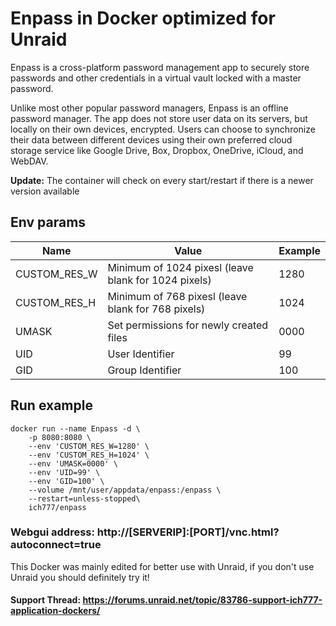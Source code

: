 # Enpass in Docker optimized for Unraid
Enpass is a cross-platform password management app to securely store passwords and other credentials in a virtual vault locked with a master password.

Unlike most other popular password managers, Enpass is an offline password manager. The app does not store user data on its servers, but locally on their own devices, encrypted. Users can choose to synchronize their data between different devices using their own preferred cloud storage service like Google Drive, Box, Dropbox, OneDrive, iCloud, and WebDAV. 

**Update:** The container will check on every start/restart if there is a newer version available

## Env params
| Name | Value | Example |
| --- | --- | --- |
| CUSTOM_RES_W | Minimum of 1024 pixesl (leave blank for 1024 pixels) | 1280 |
| CUSTOM_RES_H | Minimum of 768 pixesl (leave blank for 768 pixels) | 1024 |
| UMASK | Set permissions for newly created files | 0000 |
| UID | User Identifier | 99 |
| GID | Group Identifier | 100 |

## Run example
```
docker run --name Enpass -d \
    -p 8080:8080 \
    --env 'CUSTOM_RES_W=1280' \
    --env 'CUSTOM_RES_H=1024' \
    --env 'UMASK=0000' \
    --env 'UID=99' \
    --env 'GID=100' \
    --volume /mnt/user/appdata/enpass:/enpass \
    --restart=unless-stopped\
    ich777/enpass
```

### Webgui address: http://[SERVERIP]:[PORT]/vnc.html?autoconnect=true

This Docker was mainly edited for better use with Unraid, if you don't use Unraid you should definitely try it!
 
#### Support Thread: https://forums.unraid.net/topic/83786-support-ich777-application-dockers/
